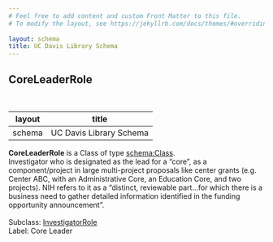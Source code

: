 ```yaml
---
# Feel free to add content and custom Front Matter to this file.
# To modify the layout, see https://jekyllrb.com/docs/themes/#overriding-theme-defaults
        
layout: schema
title: UC Davis Library Schema
---
```

## CoreLeaderRole
<br />

| layout| title |
| ------------- |-------------|
| schema     | UC Davis Library Schema     |

**CoreLeaderRole** is a Class of type [schema:Class](http://schema.org/Class). <br /> 
Investigator who is designated as the lead for a “core”, as a component/project in large multi-project proposals like center grants (e.g. Center ABC, with an Administrative Core, an Education Core, and two projects). NIH refers to it as a “distinct, reviewable part…for which there is a business need to gather detailed information identified in the funding opportunity announcement”.<br /><br />
Subclass: [InvestigatorRole](http://vivoweb.org/ontology/core#InvestigatorRole)<br /> Label: Core Leader<br /> 
